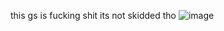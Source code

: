 this gs is fucking shit
its not skidded tho
![image](https://github.com/user-attachments/assets/9e1c67e1-cd17-4017-9f3a-addf3a4ee2a9)



